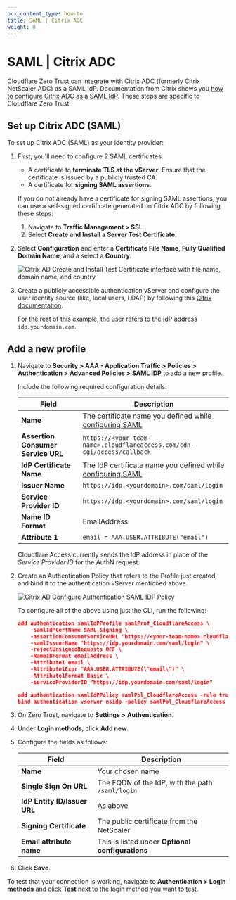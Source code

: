 ```yaml
---
pcx_content_type: how-to
title: SAML | Citrix ADC
weight: 8
---
```


# SAML | Citrix ADC

Cloudflare Zero Trust can integrate with Citrix ADC (formerly Citrix NetScaler ADC) as a SAML IdP. Documentation from Citrix shows you [how to configure Citrix ADC as a SAML IdP](https://docs.citrix.com/en-us/citrix-adc/12-1/aaa-tm/saml-authentication/citrix-adc-saml-idp.html). These steps are specific to Cloudflare Zero Trust.

## Set up Citrix ADC (SAML)

To set up Citrix ADC (SAML) as your identity provider:

1.  First, you'll need to configure 2 SAML certificates:

    - A certificate to **terminate TLS at the vServer**. Ensure that the certificate is issued by a publicly trusted CA.
    - A certificate for **signing SAML assertions**.

    If you do not already have a certificate for signing SAML assertions, you can use a self-signed certificate generated on Citrix ADC by following these steps:

    1. Navigate to **Traffic Management > SSL**.
    1. Select **Create and Install a Server Test Certificate**.

1.  Select **Configuration** and enter a **Certificate File Name**, **Fully Qualified Domain Name**, and a select a **Country**.

    ![Citrix AD Create and Install Test Certificate interface with file name, domain name, and country](/cloudflare-one/static/documentation/identity/citrixadc/citrixadc-saml-2.png)

1.  Create a publicly accessible authentication vServer and configure the user identity source (like, local users, LDAP) by following this [Citrix documentation](https://docs.citrix.com/en-us/citrix-adc/12-1/aaa-tm/authentication-virtual-server/ns-aaa-setup-auth-vserver-tsk.html).

    For the rest of this example, the user refers to the IdP address `idp.yourdomain.com`.

## Add a new profile

1.  Navigate to **Security > AAA - Application Traffic > Policies > Authentication > Advanced Policies > SAML IDP** to add a new profile.

    Include the following required configuration details:

    | Field                              | Description                                                                    |
    | ---------------------------------- | ------------------------------------------------------------------------------ |
    | **Name**                           | The certificate name you defined while [configuring SAML](#configure-saml)     |
    | **Assertion Consumer Service URL** | `https://<your-team-name>.cloudflareaccess.com/cdn-cgi/access/callback`        |
    | **IdP Certificate Name**           | The IdP certificate name you defined while [configuring SAML](#configure-saml) |
    | **Issuer Name**                    | `https://idp.<yourdomain>.com/saml/login`                                      |
    | **Service Provider ID**            | `https://idp.<yourdomain>.com/saml/login`                                      |
    | **Name ID Format**                 | EmailAddress                                                                   |
    | **Attribute 1**                    | `email = AAA.USER.ATTRIBUTE("email")`                                          |

    Cloudflare Access currently sends the IdP address in place of the _Service Provider ID_ for the AuthN request.

1.  Create an Authentication Policy that refers to the Profile just created, and bind it to the authentication vServer mentioned above.

    ![Citrix AD Configure Authentication SAML IDP Policy](/cloudflare-one/static/documentation/identity/citrixadc/citrixadc-saml-4.png)

    To configure all of the above using just the CLI, run the following:

    ```json
    add authentication samlIdPProfile samlProf_CloudflareAccess \
        -samlIdPCertName SAML_Signing \
        -assertionConsumerServiceURL "https://<your-team-name>.cloudflareaccess.com/cdn-cgi/access/callback" \
        -samlIssuerName "https://idp.yourdomain.com/saml/login" \
        -rejectUnsignedRequests OFF \
        -NameIDFormat emailAddress \
        -Attribute1 email \
        -Attribute1Expr "AAA.USER.ATTRIBUTE(\"email\")" \
        -Attribute1Format Basic \
        -serviceProviderID "https://idp.yourdomain.com/saml/login"

    add authentication samlIdPPolicy samlPol_CloudflareAccess -rule true -action samlProf_CloudflareAccess
    bind authentication vserver nsidp -policy samlPol_CloudflareAccess
    ```

1.  On Zero Trust, navigate to **Settings > Authentication**.

1.  Under **Login methods**, click **Add new**.

1.  Configure the fields as follows:

    | Field                        | Description                                      |
    | ---------------------------- | ------------------------------------------------ |
    | **Name**                     | Your chosen name                                 |
    | **Single Sign On URL**       | The FQDN of the IdP, with the path `/saml/login` |
    | **IdP Entity ID/Issuer URL** | As above                                         |
    | **Signing Certificate**      | The public certificate from the NetScaler        |
    | **Email attribute name**     | This is listed under **Optional configurations** |

1.  Click **Save**.

To test that your connection is working, navigate to **Authentication > Login methods** and click **Test** next to the login method you want to test.
